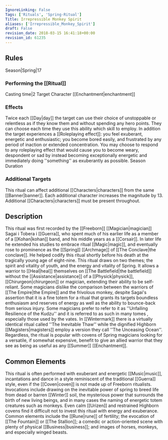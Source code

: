 ```yaml
---
IgnoreLinking: False
Tags: ['Rituals', 'Spring-Ritual']
Title: Irrepressible Monkey Spirit
aliases: ['Irrepressible_Monkey_Spirit']
draft: False
revision_date: 2018-03-15 16:41:18+00:00
revision_id: 61235
---
```


## Rules
Season|Spring|17
### Performing the [[Ritual]]
Casting time|2 Target Character
[[Enchantment|enchantment]] 
### Effects
Twice each [[Day|day]] the target can use their choice of unstoppable or relentless as if they know them and without spending any hero points. They can choose each time they use this ability which skill to employ. 
In addition the target experiences a [[Roleplaying effect]]: you feel exuberant, energetic and enthusiastic; you become bored easily, and frustrated by any period of inaction or extended concentration. You may choose to respond to any roleplaying effect that would cause you to become weary, despondent or sad by instead becoming exceptionally energetic and immediately doing ''something'' as exuberantly as possible.
Season Duration
### Additional Targets
This ritual can affect additional [[Characters|characters]] from the same [[Banner|banner]]. Each additional character increases the magnitude by 13. Additional [[Characters|characters]] must be present throughout.
## Description
This ritual was first recorded by the [[Freeborn]] [[Magician|magician]] Sagai i Tobera i [[Guerra]], who spent much of his earlier life as a member of a [[Kohan|kohan]] band, and his middle years as a [[Corsair]]. In later life he extended his studies to embrace ritual [[Magic|magic]], and eventually rose to prominence as the [[Spring]] [[Archmage]] of [[The Conclave|the conclave]]. He helped codify this ritual shortly before his death at the tragically young age of eight-nine.
This ritual draws on two themes; the spirit and vitality of youth, and the energy and vitality of Spring. It allows a warrior to [[Heal|heal]] themselves on [[The Battlefield|the battlefield]] without the [[Assistance|assistance]] of a [[Physick|physick]], [[Chirurgeon|chirurgeon]] or magician, extending their ability to be self-reliant.
Some magicians dislike the comparison between the warriors of [[The Empire|the Empire]] and the frivolous monkey, despite Sagai's assertion that it is a fine totem for a ritual that grants its targets boundless enthusiasm and reserves of energy as well as the ability to bounce-back from serious injury. Some magicians prefer to refer to it as ''Unfailing Resilience of the Kudzu'' and it is referred to as such in many tomes , especially those used by the vates. In [[Wintermark]] there is a virtually identical ritual called ''The Inevitable Thaw'' while the dignified Highborn [[Magisters|magisters]] employ a version they call ''The Unceasing Ocean''.
Regardless, the ritual is popular with covens of Spring magicians looking for a versatile, if somewhat expensive, benefit to give an allied warrior that they see as being as useful as any [[Summer]] [[Enchantment]].
## Common Elements
This ritual is often performed with exuberant and energetic [[Music|music]], incantations and dance in a style reminiscent of the traditional [[Guerra]] style, even if the [[Coven|coven]] is not made up of Freeborn ritualists. Invocations include drawing on the inevitable power of spring to breed life from dead or barren [[Winter]] soil, the mysterious power that surrounds the birth of new living beings, and in many cases the naming of energetic totem creatures such as monkeys. Even calm [[Urizen]] and restrained Highborn covens find it difficult not to invest this ritual with energy and exuberance.
Common elements include the [[Rune|rune]] of fertility; the evocation of [[The Fountain]] or [[The Stallion]]; a comedic or action-oriented scene with plenty of physical [[Business|business]]; and images of horses, monkeys, and especially winged beasts.